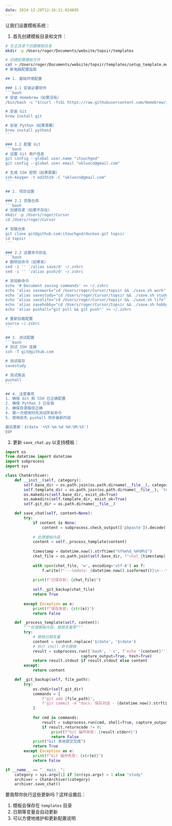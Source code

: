 ```yaml
---
date: 2024-12-28T12:16:11.824695
---
```


让我们设置模板系统：

1. 首先创建模板目录和文件：
`````bash
# 在主目录下创建模板目录
mkdir -p /Users/roger/Documents/website/topsir/templates

# 创建配置模板文件
cat > /Users/roger/Documents/website/topsir/templates/setup_template.md << 'EOF'
# 新电脑配置指南

## 1. 基础环境配置

### 1.1 安装必要软件
```bash
# 安装 Homebrew（如果没有）
/bin/bash -c "$(curl -fsSL https://raw.githubusercontent.com/Homebrew/install/HEAD/install.sh)"

# 安装 Git
brew install git

# 安装 Python（如果需要）
brew install python3
```

### 1.2 配置 Git
```bash
# 设置 Git 用户信息
git config --global user.name "itouchgod"
git config --global user.email "ukluocn@gmail.com"

# 生成 SSH 密钥（如果需要）
ssh-keygen -t ed25519 -C "ukluocn@gmail.com"
```

## 2. 项目设置

### 2.1 克隆仓库
```bash
# 创建目录（如果不存在）
mkdir -p /Users/roger/Cursor
cd /Users/roger/Cursor

# 克隆仓库
git clone git@github.com:itouchgod/docbox.git topsir
cd topsir
```

### 2.2 设置命令别名
```bash
# 删除旧命令（如果有）
sed -i '' '/alias save/d' ~/.zshrc
sed -i '' '/alias push/d' ~/.zshrc

# 添加新命令
echo '# Document saving commands' >> ~/.zshrc
echo 'alias savework="cd /Users/roger/Cursor/topsir && ./save.sh work"' >> ~/.zshrc
echo 'alias savestudy="cd /Users/roger/Cursor/topsir && ./save.sh study"' >> ~/.zshrc
echo 'alias savelife="cd /Users/roger/Cursor/topsir && ./save.sh life"' >> ~/.zshrc
echo 'alias savehobby="cd /Users/roger/Cursor/topsir && ./save.sh hobby"' >> ~/.zshrc
echo 'alias pushall="git pull && git push"' >> ~/.zshrc

# 重新加载配置
source ~/.zshrc
```

## 3. 测试配置
```bash
# 测试 SSH 连接
ssh -T git@github.com

# 测试保存
savestudy

# 测试推送
pushall
```

## 4. 注意事项
1. 确保 Git 和 SSH 已正确配置
2. 确保 Python 3 已安装
3. 确保目录路径正确
4. 第一次使用时先测试所有命令
5. 使用前先 pushall 同步最新内容

最后更新：$(date '+%Y-%m-%d %H:%M:%S')
EOF
`````










2. 更新 `save_chat.py` 以支持模板：
`````python:save_chat.py
import os
from datetime import datetime
import subprocess
import sys

class ChatArchiver:
    def __init__(self, category):
        self.base_dir = os.path.join(os.path.dirname(__file__), category, 'docs')
        self.template_dir = os.path.join(os.path.dirname(__file__), 'templates')
        os.makedirs(self.base_dir, exist_ok=True)
        os.makedirs(self.template_dir, exist_ok=True)
        self.git_dir = os.path.dirname(__file__)

    def save_chat(self, content=None):
        try:
            if content is None:
                content = subprocess.check_output(['pbpaste']).decode('utf-8')
            
            # 处理模板内容
            content = self._process_template(content)
            
            timestamp = datetime.now().strftime("%Y%m%d_%H%M%S")
            chat_file = os.path.join(self.base_dir, f"chat_{timestamp}.md")
            
            with open(chat_file, 'w', encoding='utf-8') as f:
                f.write(f"---\ndate: {datetime.now().isoformat()}\n---\n\n{content}")
            
            print(f"已保存到: {chat_file}")
            
            self._git_backup(chat_file)
            return True
            
        except Exception as e:
            print(f"保存失败: {str(e)}")
            return False

    def _process_template(self, content):
        """处理模板内容，替换变量等"""
        try:
            # 替换日期变量
            content = content.replace('$(date', '$(date')
            # 执行 shell 命令替换
            result = subprocess.run(['bash', '-c', f'echo "{content}"'], 
                                 capture_output=True, text=True)
            return result.stdout if result.stdout else content
        except:
            return content

    def _git_backup(self, file_path):
        try:
            os.chdir(self.git_dir)
            commands = [
                f"git add {file_path}",
                f'git commit -m "docs: 保存对话 - {datetime.now().strftime("%Y-%m-%d %H:%M:%S")}"'
            ]
            
            for cmd in commands:
                result = subprocess.run(cmd, shell=True, capture_output=True, text=True)
                if result.returncode != 0:
                    print(f"Git 操作失败: {result.stderr}")
                    return False
            print("Git 本地提交完成")
            return True
        except Exception as e:
            print(f"Git 操作失败: {str(e)}")
            return False

if __name__ == "__main__":
    category = sys.argv[1] if len(sys.argv) > 1 else "study"
    archiver = ChatArchiver(category)
    archiver.save_chat()
`````










要我帮你执行这些更新吗？这样设置后：
1. 模板会保存在 `templates` 目录
2. 日期等变量会自动更新
3. 可以方便地维护和更新配置说明